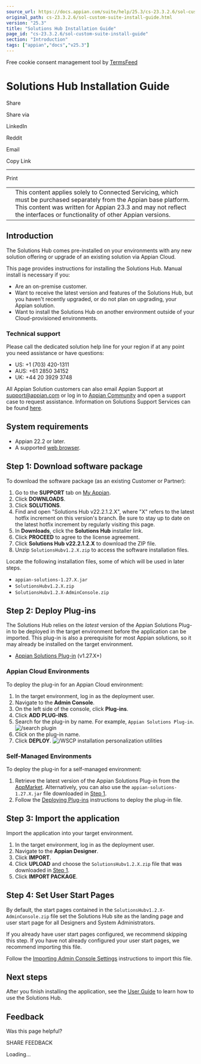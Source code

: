 ```yaml
---
source_url: https://docs.appian.com/suite/help/25.3/cs-23.3.2.6/sol-custom-suite-install-guide.html
original_path: cs-23.3.2.6/sol-custom-suite-install-guide.html
version: "25.3"
title: "Solutions Hub Installation Guide"
page_id: "cs-23.3.2.6/sol-custom-suite-install-guide"
section: "Introduction"
tags: ["appian","docs","v25.3"]
---
```



Free cookie consent management tool by [TermsFeed](https://www.termsfeed.com/)

# Solutions Hub Installation Guide

Share

Share via

LinkedIn

Reddit

Email

Copy Link

* * *

Print

<table><tbody><tr><td><i class="fa fa-check-square-o" aria-hidden="true"></i></td><td>This content applies solely to Connected Servicing, which must be purchased separately from the Appian base platform. This content was written for Appian 23.3 and may not reflect the interfaces or functionality of other Appian versions.</td></tr></tbody></table>

## Introduction

The Solutions Hub comes pre-installed on your environments with any new solution offering or upgrade of an existing solution via Appian Cloud.

This page provides instructions for installing the Solutions Hub. Manual install is necessary if you:

-   Are an on-premise customer.
-   Want to receive the latest version and features of the Solutions Hub, but you haven't recently upgraded, or do not plan on upgrading, your Appian solution.
-   Want to install the Solutions Hub on another environment outside of your Cloud-provisioned environments.

### Technical support

Please call the dedicated solution help line for your region if at any point you need assistance or have questions:

-   US: +1 (703) 420-1311
-   AUS: +61 2850 34152
-   UK: +44 20 3929 3748

All Appian Solution customers can also email Appian Support at support@appian.com or log in to [Appian Community](https://community.appian.com/support) and open a support case to request assistance. Information on Solutions Support Services can be found [here](https://community.appian.com/support/p/solutions-support).

## System requirements

-   Appian 22.2 or later.
-   A supported [web browser](/suite/help/25.3/System_Requirements.html#web-browsers).

## Step 1: Download software package

To download the software package (as an existing Customer or Partner):

1.  Go to the **SUPPORT** tab on [My Appian](https://forum.appian.com/suite/sites/myappian/page/support).
2.  Click **DOWNLOADS**.
3.  Click **SOLUTIONS**.
4.  Find and open "Solutions Hub v22.2.1.2.X", where "X" refers to the latest hotfix increment on this version's branch. Be sure to stay up to date on the latest hotfix increment by regularly visiting this page.
5.  In **Downloads**, click the **Solutions Hub** installer link.
6.  Click **PROCEED** to agree to the license agreement.
7.  Click **Solutions Hub v22.2.1.2.X** to download the ZIP file.
8.  Unzip `SolutionsHubv1.2.X.zip` to access the software installation files.

Locate the following installation files, some of which will be used in later steps.

-   `appian-solutions-1.27.X.jar`
-   `SolutionsHubv1.2.X.zip`
-   `SolutionsHubv1.2.X-AdminConsole.zip`

## Step 2: Deploy Plug-ins

The Solutions Hub relies on the _latest_ version of the Appian Solutions Plug-in to be deployed in the target environment before the application can be imported. This plug-in is also a prerequisite for most Appian solutions, so it may already be installed on the target environment.

-   [Appian Solutions Plug-in](https://community.appian.com/b/appmarket/posts/appian-solutions) (v1.27.X+)

### Appian Cloud Environments

To deploy the plug-in for an Appian Cloud environment:

1.  In the target environment, log in as the deployment user.
2.  Navigate to the **Admin Console**.
3.  On the left side of the console, click **Plug-ins**.
4.  Click **ADD PLUG-INS**.
5.  Search for the plug-in by name. For example, `Appian Solutions Plug-in`. ![/search plugin](/suite/help/25.3/images/searching_appian_sol_plugin.png)
6.  Click on the plug-in name.
7.  Click **DEPLOY**. ![/WSCP installation personalization utilities](/suite/help/25.3/images/deploying_appian_sol_plugin.png)

### Self-Managed Environments

To deploy the plug-in for a self-managed environment:

1.  Retrieve the latest version of the Appian Solutions Plug-in from the [AppMarket](https://community.appian.com/b/appmarket/posts/appian-solutions-plug-in). Alternatively, you can also use the `appian-solutions-1.27.X.jar` file downloaded in [Step 1](#step-1-download-software-package).
2.  Follow the [Deploying Plug-ins](/suite/help/25.3/Appian_Plug-ins.html#deploying-plug-ins) instructions to deploy the plug-in file.

## Step 3: Import the application

Import the application into your target environment.

1.  In the target environment, log in as the deployment user.
2.  Navigate to the **Appian Designer**.
3.  Click **IMPORT**.
4.  Click **UPLOAD** and choose the `SolutionsHubv1.2.X.zip` file that was downloaded in [Step 1](#step-1-download-software-package).
5.  Click **IMPORT PACKAGE**.

## Step 4: Set User Start Pages

By default, the start pages contained in the `SolutionsHubv1.2.X-AdminConsole.zip` file set the Solutions Hub site as the landing page and user start page for all Designers and System Administrators.

If you already have user start pages configured, we recommend skipping this step. If you have not already configured your user start pages, we recommend importing this file.

Follow the [Importing Admin Console Settings](/suite/help/25.3/Appian_Administration_Console.html#import) instructions to import this file.

## Next steps

After you finish installing the application, see the [User Guide](sol-custom-suite-user-guide.html) to learn how to use the Solutions Hub.

## Feedback

Was this page helpful?

SHARE FEEDBACK

Loading...